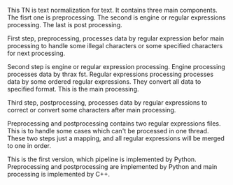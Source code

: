 This TN is text normalization for text. It contains three main components. The fisrt one is preprocessing. The second is engine or regular expressions processing. The last is post processing.

First step, preprocessing, processes data by regular expression befor main processing to handle some illegal characters or some specified characters for next processing.

Second step is engine or regular expression processing. Engine processing processes data by thrax fst. Regular expressions processing processes data by some ordered regular expressions. They convert all data to specified format. This is the main processing.

Third step, postprocessing, processes data by regular expressions to correct or convert some characters after main processing.

Preprocessing and postprocessing contains two regular expressions files. This is to handle some cases which can't be processed in one thread. These two steps just a mapping, and all regular expressions will be merged to one in order.

This is the first version, which pipeline is implemented by Python. Preprocessing and postprocessing are implemented by Python and main processing is implemented by C++.